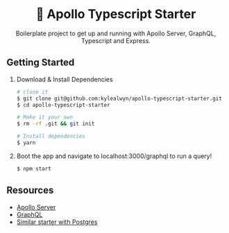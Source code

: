 <div align="center">
  <h1>🚀 Apollo Typescript Starter</h1>
  

  <p>Boilerplate project to get up and running with Apollo Server, GraphQL, Typescript and Express.</p>  
</div>

## Getting Started

1. Download & Install Dependencies
    ```sh
    # clone it
    $ git clone git@github.com:kylealwyn/apollo-typescript-starter.git
    $ cd apollo-typescript-starter

    # Make it your own
    $ rm -rf .git && git init

    # Install dependencies
    $ yarn
    ```

2. Boot the app and navigate to localhost:3000/graphql to run a query!

    ```sh
    $ npm start
    ```

## Resources
- [Apollo Server](https://www.apollographql.com/)
- [GraphQL](https://graphql.org/)
- [Similar starter with Postgres](https://github.com/kylealwyn/apollo-typescript-starter)

